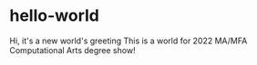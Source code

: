 # hello-world
Hi, it's a new world's greeting
This is a world for 2022 MA/MFA Computational Arts degree show!

